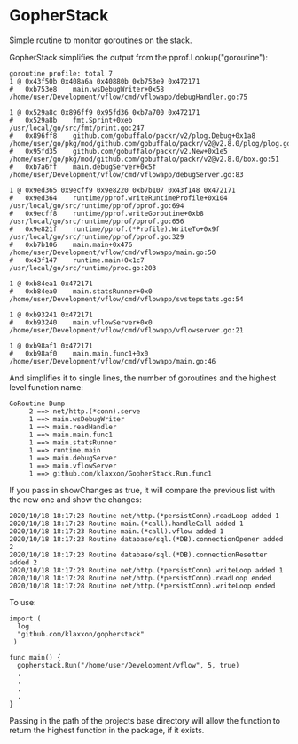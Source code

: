 # GopherStack
Simple routine to monitor goroutines on the stack.


GopherStack simplifies the output from the pprof.Lookup("goroutine"):
```
goroutine profile: total 7
1 @ 0x43f50b 0x408a6a 0x40880b 0xb753e9 0x472171
#	0xb753e8	main.wsDebugWriter+0x58	/home/user/Development/vflow/cmd/vflowapp/debugHandler.go:75

1 @ 0x529a8c 0x896ff9 0x95fd36 0xb7a700 0x472171
#	0x529a8b	fmt.Sprint+0xeb					/usr/local/go/src/fmt/print.go:247
#	0x896ff8	github.com/gobuffalo/packr/v2/plog.Debug+0x1a8	/home/user/go/pkg/mod/github.com/gobuffalo/packr/v2@v2.8.0/plog/plog.go:19
#	0x95fd35	github.com/gobuffalo/packr/v2.New+0x1e5		/home/user/go/pkg/mod/github.com/gobuffalo/packr/v2@v2.8.0/box.go:51
#	0xb7a6ff	main.debugServer+0x5f				/home/user/Development/vflow/cmd/vflowapp/debugServer.go:83

1 @ 0x9ed365 0x9ecff9 0x9e8220 0xb7b107 0x43f148 0x472171
#	0x9ed364	runtime/pprof.writeRuntimeProfile+0x104	/usr/local/go/src/runtime/pprof/pprof.go:694
#	0x9ecff8	runtime/pprof.writeGoroutine+0xb8	/usr/local/go/src/runtime/pprof/pprof.go:656
#	0x9e821f	runtime/pprof.(*Profile).WriteTo+0x9f	/usr/local/go/src/runtime/pprof/pprof.go:329
#	0xb7b106	main.main+0x476				/home/user/Development/vflow/cmd/vflowapp/main.go:50
#	0x43f147	runtime.main+0x1c7			/usr/local/go/src/runtime/proc.go:203

1 @ 0xb84ea1 0x472171
#	0xb84ea0	main.statsRunner+0x0	/home/user/Development/vflow/cmd/vflowapp/svstepstats.go:54

1 @ 0xb93241 0x472171
#	0xb93240	main.vflowServer+0x0	/home/user/Development/vflow/cmd/vflowapp/vflowserver.go:21

1 @ 0xb98af1 0x472171
#	0xb98af0	main.main.func1+0x0	/home/user/Development/vflow/cmd/vflowapp/main.go:46
```
And simplifies it to single lines, the number of goroutines and the highest level function name:
```
GoRoutine Dump
	 2 ==> net/http.(*conn).serve
	 1 ==> main.wsDebugWriter
	 1 ==> main.readHandler
	 1 ==> main.main.func1
	 1 ==> main.statsRunner
	 1 ==> runtime.main
	 1 ==> main.debugServer
	 1 ==> main.vflowServer
	 1 ==> github.com/klaxxon/GopherStack.Run.func1
 ```
If you pass in showChanges as true, it will compare the previous list with the new one and show the changes:
```
2020/10/18 18:17:23 Routine net/http.(*persistConn).readLoop added 1
2020/10/18 18:17:23 Routine main.(*call).handleCall added 1
2020/10/18 18:17:23 Routine main.(*call).vflow added 1
2020/10/18 18:17:23 Routine database/sql.(*DB).connectionOpener added 2
2020/10/18 18:17:23 Routine database/sql.(*DB).connectionResetter added 2
2020/10/18 18:17:23 Routine net/http.(*persistConn).writeLoop added 1
2020/10/18 18:17:28 Routine net/http.(*persistConn).readLoop ended
2020/10/18 18:17:28 Routine net/http.(*persistConn).writeLoop ended

```

To use:
```
import (
  log
  "github.com/klaxxon/gopherstack"
 )
 
func main() {
  gopherstack.Run("/home/user/Development/vflow", 5, true)
  .
  .
  .
  .
}
```
Passing in the path of the projects base directory will allow the function to return the highest function in the package, if it exists.

